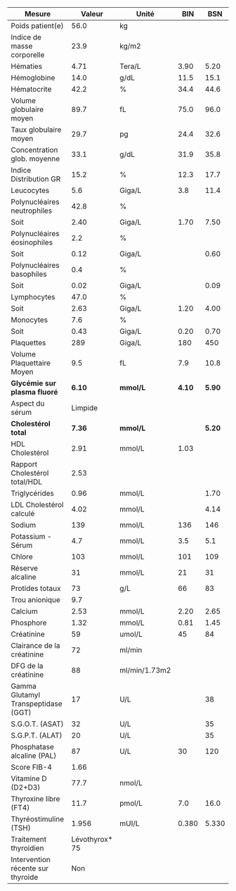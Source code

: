 |               Mesure              |    Valeur    |    Unité    |   BIN  |   BSN  |
|-----------------------------------|--------------|-------------|--------|--------|
|          Poids patient(e)         |     56.0     |      kg     |        |        |
|     Indice de masse corporelle    |     23.9     |    kg/m2    |        |        |
|              Hématies             |     4.71     |    Tera/L   |  3.90  |  5.20  |
|            Hémoglobine            |     14.0     |     g/dL    |  11.5  |  15.1  |
|            Hématocrite            |     42.2     |      %      |  34.4  |  44.6  |
|      Volume globulaire moyen      |     89.7     |      fL     |  75.0  |  96.0  |
|       Taux globulaire moyen       |     29.7     |      pg     |  24.4  |  32.6  |
|    Concentration glob. moyenne    |     33.1     |     g/dL    |  31.9  |  35.8  |
|       Indice Distribution GR      |     15.2     |      %      |  12.3  |  17.7  |
|             Leucocytes            |      5.6     |    Giga/L   |   3.8  |  11.4  |
|    Polynucléaires neutrophiles    |     42.8     |      %      |        |        |
|                Soit               |     2.40     |    Giga/L   |  1.70  |  7.50  |
|    Polynucléaires éosinophiles    |      2.2     |      %      |        |        |
|                Soit               |     0.12     |    Giga/L   |        |  0.60  |
|     Polynucléaires basophiles     |      0.4     |      %      |        |        |
|                Soit               |     0.02     |    Giga/L   |        |  0.09  |
|            Lymphocytes            |     47.0     |      %      |        |        |
|                Soit               |     2.63     |    Giga/L   |  1.20  |  4.00  |
|             Monocytes             |      7.6     |      %      |        |        |
|                Soit               |     0.43     |    Giga/L   |  0.20  |  0.70  |
|             Plaquettes            |      289     |    Giga/L   |   180  |   450  |
|     Volume Plaquettaire Moyen     |      9.5     |      fL     |   7.9  |  10.8  |
|   **Glycémie sur plasma fluoré**  |   **6.10**   |  **mmol/L** |**4.10**|**5.90**|
|          Aspect du sérum          |    Limpide   |             |        |        |
|       **Cholestérol total**       |   **7.36**   |  **mmol/L** |        |**5.20**|
|          HDL Cholestérol          |     2.91     |    mmol/L   |  1.03  |        |
|   Rapport Cholestérol total/HDL   |     2.53     |             |        |        |
|           Triglycérides           |     0.96     |    mmol/L   |        |  1.70  |
|      LDL Cholestérol calculé      |     4.02     |    mmol/L   |        |  4.14  |
|               Sodium              |      139     |    mmol/L   |   136  |   146  |
|         Potassium - Sérum         |      4.7     |    mmol/L   |   3.5  |   5.1  |
|               Chlore              |      103     |    mmol/L   |   101  |   109  |
|          Réserve alcaline         |      31      |    mmol/L   |   21   |   31   |
|          Protides totaux          |      73      |     g/L     |   66   |   83   |
|           Trou anionique          |      9.7     |             |        |        |
|              Calcium              |     2.53     |    mmol/L   |  2.20  |  2.65  |
|             Phosphore             |     1.32     |    mmol/L   |  0.81  |  1.45  |
|             Créatinine            |      59      |    umol/L   |   45   |   84   |
|     Clairance de la créatinine    |      72      |    ml/min   |        |        |
|        DFG de la créatinine       |      88      |ml/min/1.73m2|        |        |
|Gamma Glutamyl Transpeptidase (GGT)|      17      |     U/L     |        |   38   |
|          S.G.O.T. (ASAT)          |      32      |     U/L     |        |   35   |
|          S.G.P.T. (ALAT)          |      20      |     U/L     |        |   35   |
|     Phosphatase alcaline (PAL)    |      87      |     U/L     |   30   |   120  |
|            Score FIB-4            |     1.66     |             |        |        |
|         Vitamine D (D2+D3)        |     77.7     |    nmol/L   |        |        |
|       Thyroxine libre (FT4)       |     11.7     |    pmol/L   |   7.0  |  16.0  |
|       Thyréostimuline (TSH)       |     1.956    |    mUI/L    |  0.380 |  5.330 |
|       Traitement thyroidien       |Lévothyrox* 75|             |        |        |
| Intervention récente sur thyroide |      Non     |             |        |        |